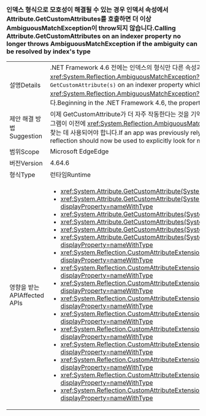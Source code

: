 ### <a name="calling-attributegetcustomattributes-on-an-indexer-property-no-longer-throws-ambiguousmatchexception-if-the-ambiguity-can-be-resolved-by-indexs-type"></a><span data-ttu-id="b1e37-101">인덱스 형식으로 모호성이 해결될 수 있는 경우 인덱서 속성에서 Attribute.GetCustomAttributes를 호출하면 더 이상 AmbiguousMatchException이 throw되지 않습니다.</span><span class="sxs-lookup"><span data-stu-id="b1e37-101">Calling Attribute.GetCustomAttributes on an indexer property no longer throws AmbiguousMatchException if the ambiguity can be resolved by index's type</span></span>

|   |   |
|---|---|
|<span data-ttu-id="b1e37-102">설명</span><span class="sxs-lookup"><span data-stu-id="b1e37-102">Details</span></span>|<span data-ttu-id="b1e37-103">.NET Framework 4.6 전에는 인덱스의 형식만 다른 속성과 다른 인덱서 속성에서 <code>GetCustomAttribute(s)</code>을 호출하면 <xref:System.Reflection.AmbiguousMatchException?displayProperty=name>에 결과가 발생했습니다.</span><span class="sxs-lookup"><span data-stu-id="b1e37-103">Prior to the .NET Framework 4.6, calling <code>GetCustomAttribute(s)</code> on an indexer property which differed from another property only by the type of the index would result in an <xref:System.Reflection.AmbiguousMatchException?displayProperty=name>.</span></span> <span data-ttu-id="b1e37-104">.NET Framework 4.6부터 속성의 특성이 올바르게 반환됩니다.</span><span class="sxs-lookup"><span data-stu-id="b1e37-104">Beginning in the .NET Framework 4.6, the property's attributes will be correctly returned.</span></span>|
|<span data-ttu-id="b1e37-105">제안 해결 방법</span><span class="sxs-lookup"><span data-stu-id="b1e37-105">Suggestion</span></span>|<span data-ttu-id="b1e37-106">이제 GetCustomAttribute가 더 자주 작동한다는 것을 기억하십시오.</span><span class="sxs-lookup"><span data-stu-id="b1e37-106">Be aware that GetCustomAttribute(s) will work more frequently now.</span></span> <span data-ttu-id="b1e37-107">응용 프로그램이 이전에 <xref:System.Reflection.AmbiguousMatchException?displayProperty=name>을 의존한 경우 리플렉션은 대신 다중 인덱서를 명시적으로 찾는 데 사용되어야 합니다.</span><span class="sxs-lookup"><span data-stu-id="b1e37-107">If an app was previously relying on the <xref:System.Reflection.AmbiguousMatchException?displayProperty=name>, reflection should now be used to explicitly look for multiple indexers, instead.</span></span>|
|<span data-ttu-id="b1e37-108">범위</span><span class="sxs-lookup"><span data-stu-id="b1e37-108">Scope</span></span>|<span data-ttu-id="b1e37-109">Microsoft Edge</span><span class="sxs-lookup"><span data-stu-id="b1e37-109">Edge</span></span>|
|<span data-ttu-id="b1e37-110">버전</span><span class="sxs-lookup"><span data-stu-id="b1e37-110">Version</span></span>|<span data-ttu-id="b1e37-111">4.6</span><span class="sxs-lookup"><span data-stu-id="b1e37-111">4.6</span></span>|
|<span data-ttu-id="b1e37-112">형식</span><span class="sxs-lookup"><span data-stu-id="b1e37-112">Type</span></span>|<span data-ttu-id="b1e37-113">런타임</span><span class="sxs-lookup"><span data-stu-id="b1e37-113">Runtime</span></span>|
|<span data-ttu-id="b1e37-114">영향을 받는 API</span><span class="sxs-lookup"><span data-stu-id="b1e37-114">Affected APIs</span></span>|<ul><li><xref:System.Attribute.GetCustomAttribute(System.Reflection.MemberInfo,System.Type)?displayProperty=nameWithType></li><li><xref:System.Attribute.GetCustomAttribute(System.Reflection.MemberInfo,System.Type,System.Boolean)?displayProperty=nameWithType></li><li><xref:System.Attribute.GetCustomAttributes(System.Reflection.MemberInfo)?displayProperty=nameWithType></li><li><xref:System.Attribute.GetCustomAttributes(System.Reflection.MemberInfo,System.Boolean)?displayProperty=nameWithType></li><li><xref:System.Attribute.GetCustomAttributes(System.Reflection.MemberInfo,System.Type)?displayProperty=nameWithType></li><li><xref:System.Attribute.GetCustomAttributes(System.Reflection.MemberInfo,System.Type,System.Boolean)?displayProperty=nameWithType></li><li><xref:System.Reflection.CustomAttributeExtensions.GetCustomAttribute(System.Reflection.MemberInfo,System.Type)?displayProperty=nameWithType></li><li><xref:System.Reflection.CustomAttributeExtensions.GetCustomAttribute(System.Reflection.MemberInfo,System.Type,System.Boolean)?displayProperty=nameWithType></li><li><xref:System.Reflection.CustomAttributeExtensions.GetCustomAttribute%60%601(System.Reflection.MemberInfo)?displayProperty=nameWithType></li><li><xref:System.Reflection.CustomAttributeExtensions.GetCustomAttribute%60%601(System.Reflection.MemberInfo,System.Boolean)?displayProperty=nameWithType></li><li><xref:System.Reflection.CustomAttributeExtensions.GetCustomAttributes(System.Reflection.MemberInfo)?displayProperty=nameWithType></li><li><xref:System.Reflection.CustomAttributeExtensions.GetCustomAttributes(System.Reflection.MemberInfo,System.Boolean)?displayProperty=nameWithType></li><li><xref:System.Reflection.CustomAttributeExtensions.GetCustomAttributes(System.Reflection.MemberInfo,System.Type)?displayProperty=nameWithType></li><li><xref:System.Reflection.CustomAttributeExtensions.GetCustomAttributes(System.Reflection.MemberInfo,System.Type,System.Boolean)?displayProperty=nameWithType></li><li><xref:System.Reflection.CustomAttributeExtensions.GetCustomAttributes%60%601(System.Reflection.MemberInfo)?displayProperty=nameWithType></li><li><xref:System.Reflection.CustomAttributeExtensions.GetCustomAttributes%60%601(System.Reflection.MemberInfo,System.Boolean)?displayProperty=nameWithType></li></ul>|

